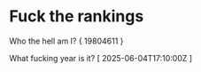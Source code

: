 # Fuck the rankings

Who the hell am I?
{ 19804611 }

What fucking year is it?
[ 2025-06-04T17:10:00Z ]
